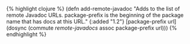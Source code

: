 {% highlight clojure %}
(defn add-remote-javadoc
  "Adds to the list of remote Javadoc URLs.  package-prefix is the
  beginning of the package name that has docs at this URL."
  {:added "1.2"}
  [package-prefix url]
  (dosync (commute *remote-javadocs* assoc package-prefix url)))
{% endhighlight %}

